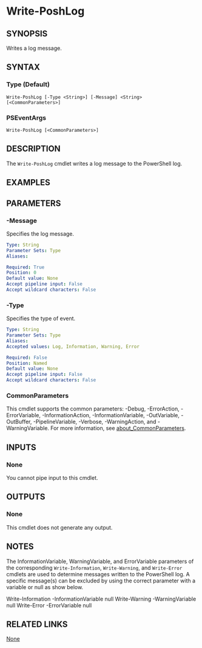 ﻿---
external help file: PoshToolbox-help.xml
Module Name: PoshToolbox
online version: https://github.com/PoshAJ/PoshToolbox/blob/main/docs/Write-PoshLog.md
schema: 2.0.0
---

# Write-PoshLog

## SYNOPSIS
Writes a log message.

## SYNTAX

### Type (Default)
```
Write-PoshLog [-Type <String>] [-Message] <String> [<CommonParameters>]
```

### PSEventArgs
```
Write-PoshLog [<CommonParameters>]
```

## DESCRIPTION
The `Write-PoshLog` cmdlet writes a log message to the PowerShell log.

## EXAMPLES

## PARAMETERS

### -Message
Specifies the log message.

```yaml
Type: String
Parameter Sets: Type
Aliases:

Required: True
Position: 0
Default value: None
Accept pipeline input: False
Accept wildcard characters: False
```

### -Type
Specifies the type of event.

```yaml
Type: String
Parameter Sets: Type
Aliases:
Accepted values: Log, Information, Warning, Error

Required: False
Position: Named
Default value: None
Accept pipeline input: False
Accept wildcard characters: False
```

### CommonParameters
This cmdlet supports the common parameters: -Debug, -ErrorAction, -ErrorVariable, -InformationAction, -InformationVariable, -OutVariable, -OutBuffer, -PipelineVariable, -Verbose, -WarningAction, and -WarningVariable. For more information, see [about_CommonParameters](http://go.microsoft.com/fwlink/?LinkID=113216).

## INPUTS

### None
You cannot pipe input to this cmdlet.

## OUTPUTS

### None
This cmdlet does not generate any output.

## NOTES
The InformationVariable, WarningVariable, and ErrorVariable parameters of the corresponding `Write-Information`, `Write-Warning`, and `Write-Error` cmdlets are used to determine messages written to the PowerShell log. A specific message(s) can be excluded by using the correct parameter with a variable or null as show below.

Write-Information -InformationVariable null
Write-Warning -WarningVariable null
Write-Error -ErrorVariable null

## RELATED LINKS

[None]()

